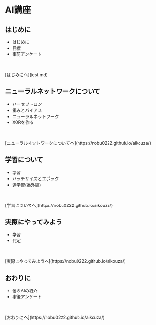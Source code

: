 # AI講座

## はじめに

  - はじめに
  - 目標
  - 事前アンケート
<br>
<br>
[はじめにへ](test.md)

## ニューラルネットワークについて

- パーセプトロン
- 重みとバイアス
- ニューラルネットワーク
- XORを作る
<br>
<br>
[ニューラルネットワークについてへ](https://nobu0222.github.io/aikouza/)

## 学習について

- 学習
- バッチサイズとエポック
- 過学習(番外編)
<br>
<br>
[学習についてへ](https://nobu0222.github.io/aikouza/)


## 実際にやってみよう

- 学習
- 判定
<br>
<br>
[実際にやってみようへ](https://nobu0222.github.io/aikouza/)

## おわりに

- 他のAIの紹介
- 事後アンケート
<br>
<br>
[おわりにへ](https://nobu0222.github.io/aikouza/)
